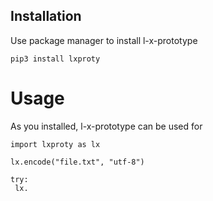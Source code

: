 ## Installation

Use package manager to install l-x-prototype
```
pip3 install lxproty
```
# Usage
As you installed, l-x-prototype can be used for 

```
import lxproty as lx

lx.encode("file.txt", "utf-8")

try:
 lx.

```
